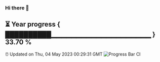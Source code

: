 ### Hi there 👋
⏳ Year progress { ██████████▁▁▁▁▁▁▁▁▁▁▁▁▁▁▁▁▁▁▁▁ } 33.70 %
---
⏰ Updated on Thu, 04 May 2023 00:29:31 GMT
![Progress Bar CI](https://github.com/Moyi321/Moyi321/workflows/Progress%20Bar%20CI/badge.svg)
